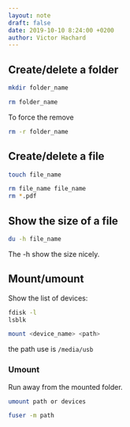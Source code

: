 ```yaml
---
layout: note
draft: false
date: 2019-10-10 8:24:00 +0200
author: Victor Hachard
---
```


## Create/delete a folder

```sh
mkdir folder_name
```

```sh
rm folder_name
```

To force the remove

```sh
rm -r folder_name
```

## Create/delete a file

```sh
touch file_name
```

```sh
rm file_name file_name
rm *.pdf
```

## Show the size of a file

```sh
du -h file_name
```

The -h show the size nicely.

## Mount/umount

Show the list of devices:

```sh
fdisk -l
lsblk
```

```sh
mount <device_name> <path>
```

the path use is `/media/usb`

### Umount

Run away from the mounted folder.

```sh
umount path or devices
```

```sh
fuser -m path
```
